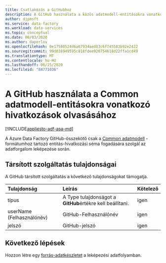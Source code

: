 ```yaml
---
title: Csatlakozás a GitHubhoz
description: A GitHub használata a közös adatmodell-entitásokra vonatkozó hivatkozások megadásához
author: djpmsft
ms.service: data-factory
ms.workload: data-services
ms.topic: conceptual
ms.date: 06/03/2020
ms.author: daperlov
ms.openlocfilehash: 0e17580524d6a67934aed83c6f745583b92e2422
ms.sourcegitcommit: 99d016949595c818fdee920754618d22ffa1cd49
ms.translationtype: MT
ms.contentlocale: hu-HU
ms.lasthandoff: 06/15/2020
ms.locfileid: "84771036"
---
```

# <a name="use-github-to-read-common-data-model-entity-references"></a>A GitHub használata a Common adatmodell-entitásokra vonatkozó hivatkozások olvasásához

[!INCLUDE[appliesto-adf-asa-md](includes/appliesto-adf-asa-md.md)]

A Azure Data Factory GitHub-összekötő csak a [Common adatmodell](format-common-data-model.md) -formátumhoz tartozó entitás-hivatkozási séma fogadására szolgál az adatforgalom leképezése során.

## <a name="linked-service-properties"></a>Társított szolgáltatás tulajdonságai

A GitHub társított szolgáltatás a következő tulajdonságokat támogatja.

| Tulajdonság | Leírás | Kötelező |
|:--- |:--- |:--- |
| típus | A Type tulajdonságot a **GitHub**értékre kell beállítani. | igen
| userName (Felhasználónév) | GitHub-Felhasználónév | igen |
| jelszó | GitHub-jelszó | igen |

## <a name="next-steps"></a>Következő lépések

Hozzon létre egy [forrás-adatkészletet](data-flow-source.md) a leképezési adatfolyamban.